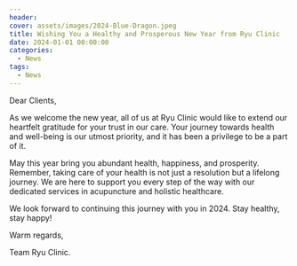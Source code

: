 ```yaml
---
header:
cover: assets/images/2024-Blue-Dragon.jpeg
title: Wishing You a Healthy and Prosperous New Year from Ryu Clinic
date: 2024-01-01 00:00:00
categories:
  - News
tags:
  - News
---
```


Dear Clients,

As we welcome the new year, all of us at Ryu Clinic would like to extend our heartfelt gratitude for your trust in our care. Your journey towards health and well-being is our utmost priority, and it has been a privilege to be a part of it.

May this year bring you abundant health, happiness, and prosperity. Remember, taking care of your health is not just a resolution but a lifelong journey. We are here to support you every step of the way with our dedicated services in acupuncture and holistic healthcare.

We look forward to continuing this journey with you in 2024. Stay healthy, stay happy!

Warm regards,

Team Ryu Clinic.
